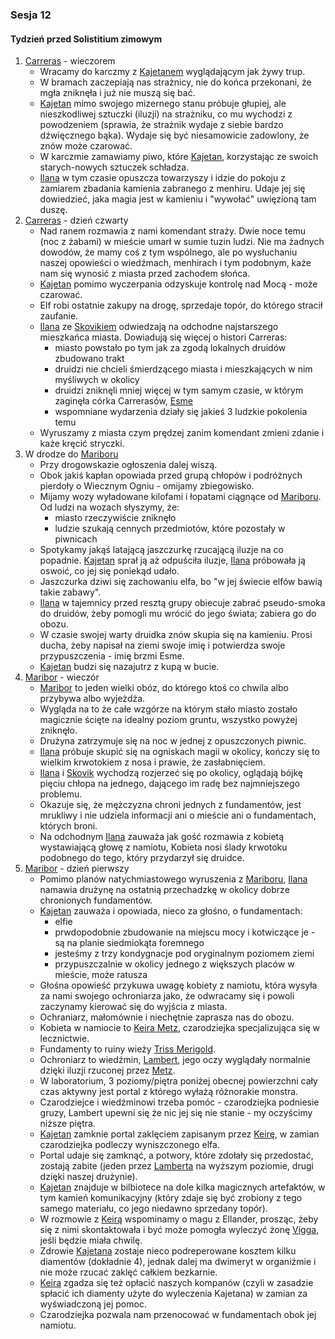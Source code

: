 ### Sesja 12
#### Tydzień przed Solistitium zimowym
1. [Carreras](#l_carreras) - wieczorem
    * Wracamy do karczmy z [Kajetanem](#g_kajetan) wyglądającym jak żywy trup.
    * W bramach zaczepiają nas strażnicy, nie do końca przekonani, że mgła zniknęła i już nie muszą się bać.
    * [Kajetan](#g_kajetan) mimo swojego mizernego stanu próbuje głupiej, ale nieszkodliwej sztuczki (iluzji) na strażniku, co mu wychodzi z powodzeniem (sprawia, że strażnik wydaje z siebie bardzo dźwięcznego bąka). Wydaje się być niesamowicie zadowlony, że znów może czarować.
    * W karczmie zamawiamy piwo, które [Kajetan](#g_kajetan), korzystając ze swoich starych-nowych sztuczek schładza.
    * [Ilana](#g_ilana) w tym czasie opuszcza towarzyszy i idzie do pokoju z zamiarem zbadania kamienia zabranego z menhiru. Udaje jej się dowiedzieć, jaka magia jest w kamieniu i "wywołać" uwięzioną tam duszę.
1. [Carreras](#l_carreras) - dzień czwarty
    * Nad ranem rozmawia z nami komendant straży. Dwie noce temu (noc z żabami) w mieście umarł w sumie tuzin ludzi. Nie ma żadnych dowodów, że mamy coś z tym wspólnego, ale po wysłuchaniu naszej opowieści o wiedźmach, menhirach i tym podobnym, każe nam się wynosić z miasta przed zachodem słońca.
    * [Kajetan](#g_kajetan) pomimo wyczerpania odzyskuje kontrolę nad Mocą - może czarować.
    * Elf robi ostatnie zakupy na drogę, sprzedaje topór, do którego stracił zaufanie.
    * [Ilana](#g_ilana) ze [Skovikiem](#p_skovik) odwiedzają na odchodne najstarszego mieszkańca miasta. Dowiadują się więcej o histori Carreras:
        * miasto powstało po tym jak za zgodą lokalnych druidów zbudowano trakt
        * druidzi nie chcieli śmierdzącego miasta i mieszkających w nim myśliwych w okolicy
        * druidzi zniknęli mniej więcej w tym samym czasie, w którym zaginęła córka Carrerasów, [Esme](#p_esme_carreras)
        * wspomniane wydarzenia działy się jakieś 3 ludzkie pokolenia temu
    * Wyruszamy z miasta czym prędzej zanim komendant zmieni zdanie i każe kręcić stryczki.
2. W drodze do [Mariboru](#l_maribor)
    * Przy drogowskazie ogłoszenia dalej wiszą. 
    * Obok jakiś kapłan opowiada przed grupą chłopów i podróżnych pierdoły o Wiecznym Ogniu - omijamy zbiegowisko.
    * Mijamy wozy wyładowane kilofami i łopatami ciągnące od [Mariboru](#l_maribor). Od ludzi na wozach słyszymy, że:
        * miasto rzeczywiście zniknęło
        * ludzie szukają cennych przedmiotów, które pozostały w piwnicach
    * Spotykamy jakąś latającą jaszczurkę rzucającą iluzje na co popadnie. [Kajetan](#g_kajetan) sprał ją aż odpuściła iluzje, [Ilana](#g_ilana) próbowała ją oswoić, co jej się poniekąd udało.
    * Jaszczurka dziwi się zachowaniu elfa, bo "w jej świecie elfów bawią takie zabawy".
    * [Ilana](#g_ilana) w tajemnicy przed resztą grupy obiecuje zabrać pseudo-smoka do druidów, żeby pomogli mu wrócić do jego świata; zabiera go do obozu. 
    * W czasie swojej warty druidka znów skupia się na kamieniu. Prosi ducha, żeby napisał na ziemi swoje imię i potwierdza swoje przypuszczenia - imię brzmi Esme.
    * [Kajetan](#g_kajetan) budzi się nazajutrz z kupą w bucie.
3. [Maribor](#l_maribor) - wieczór
    * [Maribor](#l_maribor) to jeden wielki obóz, do którego ktoś co chwila albo przybywa albo wyjeżdża.
    * Wygląda na to że całe wzgórze na którym stało miasto zostało magicznie ścięte na idealny poziom gruntu, wszystko powyżej zniknęło.
    * Drużyna zatrzymuje się na noc w jednej z opuszczonych piwnic.
    * [Ilana](#g_ilana) próbuje skupić się na ogniskach magii w okolicy, kończy się to wielkim krwotokiem z nosa i prawie, że zasłabnięciem.
    * [Ilana](#g_ilana) i [Skovik](#p_skovik) wychodzą rozjerzeć się po okolicy, oglądają bójkę pięciu chłopa na jednego, dającego im radę bez najmniejszego problemu.
    * Okazuje się, że mężczyzna chroni jednych z fundamentów, jest mrukliwy i nie udziela informacji ani o mieście ani o fundamentach, których broni.
    * Na odchodnym [Ilana](#g_ilana) zauważa jak gość rozmawia z kobietą wystawiającą głowę z namiotu, Kobieta nosi ślady krwotoku podobnego do tego, który przydarzył się druidce.
4. [Maribor](#l_maribor) - dzień pierwszy
    * Pomimo planów natychmiastowego wyruszenia z [Mariboru](#l_maribor), [Ilana](#g_ilana) namawia drużynę na ostatnią przechadzkę w okolicy dobrze chronionych fundamentów.
    * [Kajetan](#g_kajetan) zauważa i opowiada, nieco za głośno, o fundamentach:
        * elfie
        * prwdopodobnie zbudowanie na miejscu mocy i kotwiczące je - są na planie siedmiokąta foremnego
        * jesteśmy z trzy kondygnacje pod oryginalnym poziomem ziemi
        * przypuszczalnie w okolicy jednego z większych placów w mieście, może ratusza
    * Głośna opowieść przykuwa uwagę kobiety z namiotu, która wysyła za nami swojego ochroniarza jako, że odwracamy się i powoli zaczynamy kierować się do wyjścia z miasta.
    * Ochraniarz, małomównie i niechętnie zaprasza nas do obozu.
    * Kobieta w namiocie to [Keira Metz](#p_keira_metz), czarodziejka specjalizująca się w lecznictwie.
    * Fundamenty to ruiny wieży [Triss Merigold](#p_triss_merigold).
    * Ochroniarz to wiedźmin, [Lambert](#p_lambert), jego oczy wyglądały normalnie dzięki iluzji rzuconej przez [Metz](#p_keira_metz).
    * W laboratorium, 3 poziomy/piętra poniżej obecnej powierzchni cały czas aktywny jest portal z którego wyłażą różnorakie monstra.
    * Czarodziejce i wiedźminowi trzeba pomóc - czarodziejka podniesie gruzy, Lambert upewni się że nic jej się nie stanie - my oczyścimy niższe piętra.
    * [Kajetan](#g_kajetan) zamknie portal zaklęciem zapisanym przez [Keirę](#p_keira_metz), w zamian czarodziejka podleczy wyniszczonego elfa.
    * Portal udaje się zamknąć, a potwory, które zdołały się przedostać, zostają zabite (jeden przez [Lamberta](#p_lambert) na wyższym poziomie, drugi dzięki naszej drużynie).
    * [Kajetan](#g_kajetan) znajduje w bilbiotece na dole kilka magicznych artefaktów, w tym kamień komunikacyjny (który zdaje się być zrobiony z tego samego materiału, co jego niedawno sprzedany topór).
    * W rozmowie z [Keirą](#p_keira_metz) wspominamy o magu z Ellander, prosząc, żeby się z nimi skontaktowała i być może pomogła wyleczyć żonę [Vigga](#p_viggo_regner), jeśli będzie miała chwilę.
    * Zdrowie [Kajetana](#g_kajetan) zostaje nieco podreperowane kosztem kilku diamentów (dokładnie 4), jednak dalej ma dwimeryt w organiźmie i nie może rzucać zaklęć całkiem bezkarnie.
    * [Keira](#p_keira_metz) zgadza się też opłacić naszych kompanów (czyli w zasadzie spłacić ich diamenty użyte do wyleczenia Kajetana) w zamian za wyświadczoną jej pomoc.
    * Czarodziejka pozwala nam przenocować w fundamentach obok jej namiotu.